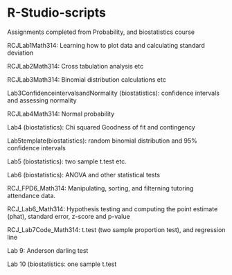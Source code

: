 # R-Studio-scripts
Assignments completed from Probability, and biostatistics course

RCJLab1Math314: Learning how to plot data and calculating standard deviation

RCJLab2Math314: Cross tabulation analysis etc

RCJLab3Math314: Binomial distribution calculations etc

Lab3ConfidenceintervalsandNormality (biostatistics): confidence intervals and assessing normality

RCJLab4Math314: Normal probability

Lab4 (biostatistics): Chi squared Goodness of fit and contingency

Lab5template(biostatistics): random binomial distribution and 95% confidence intervals

Lab5 (biostatistics): two sample t.test etc.

Lab6 (biostatistics): ANOVA and other statistical tests

RCJ_FPD6_Math314: Manipulating, sorting, and filterning tutoring attendance data.

RCJ_Lab6_Math314: Hypothesis testing and computing the point estimate (phat), standard error, z-score and p-value

RCJ_Lab7Code_Math314: t.test (two sample proportion test), and regression line

Lab 9: Anderson darling test

Lab 10 (biostatistics: one sample t.test
